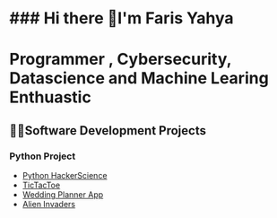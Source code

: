<h1>### Hi there 👋I'm Faris Yahya</h1>
<h1 style="color:rbg(0,0,255);">Programmer , Cybersecurity, Datascience and Machine Learing Enthuastic</h1>
<h2>👨‍💻Software Development Projects</h2>
<h3>Python Project</h3>
<ul>
<li><a href="https://github.com/faris777/MiniPythonCollection"/> Python HackerScience </a></li>
<li><a href="https://github.com/faris777/TicTacToe"/> TicTacToe </a></li>
<li><a href="https://github.com/faris777/Wplanner">Wedding Planner App</li>  
<li><a href="https://github.com/faris777/alieninvadergame"/>Alien Invaders</li>
</ul>
